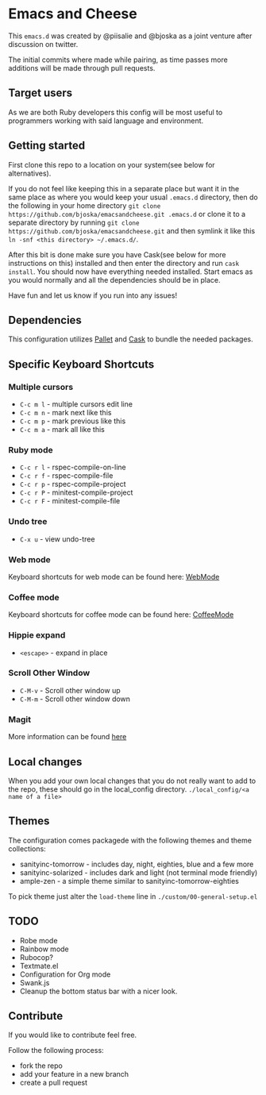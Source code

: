 # Emacs and Cheese

This `emacs.d` was created by @piisalie and @bjoska as a joint venture after discussion on twitter.

The initial commits where made while pairing, as time passes more additions will be made through pull requests.

## Target users

As we are both Ruby developers this config will be most useful to programmers working with said language and environment.

## Getting started

First clone this repo to a location on your system(see below for alternatives).

If you do not feel like keeping this in a separate place but want it in the same place as where you would keep your usual `.emacs.d` directory, then do the following in your home directory `git clone https://github.com/bjoska/emacsandcheese.git .emacs.d` or clone it to a separate directory by running `git clone https://github.com/bjoska/emacsandcheese.git` and then symlink it like this `ln -snf <this directory> ~/.emacs.d/`.

After this bit is done make sure you have Cask(see below for more instructions on this) installed and then enter the directory and run `cask install`. You should now have everything needed installed. Start emacs as you would normally and all the dependencies should be in place.

Have fun and let us know if you run into any issues!

## Dependencies

This configuration utilizes [Pallet](https://github.com/rdallasgray/pallet) and [Cask](https://github.com/cask/cask) to bundle the needed packages.

## Specific Keyboard Shortcuts

### Multiple cursors

- `C-c m l` - multiple cursors edit line
- `C-c m n` - mark next like this
- `C-c m p` - mark previous like this
- `C-c m a` - mark all like this

### Ruby mode

- `C-c r l` - rspec-compile-on-line
- `C-c r f` - rspec-compile-file
- `C-c r p` - rspec-compile-project
- `C-c r P` - minitest-compile-project
- `C-c r F` - minitest-compile-file

### Undo tree

- `C-x u` - view undo-tree

### Web mode

Keyboard shortcuts for web mode can be found here:
[WebMode](http://web-mode.org/)

### Coffee mode

Keyboard shortcuts for coffee mode can be found here:
[CoffeeMode](https://github.com/defunkt/coffee-mode#default-key-bindings)

### Hippie expand

- `<escape>` - expand in place

### Scroll Other Window

- `C-M-v` - Scroll other window up
- `C-M-m` - Scroll other window down

### Magit

More information can be found [here](https://github.com/magit/magit)

## Local changes

When you add your own local changes that you do not really want to add to the repo, these should go in the local_config directory.
`./local_config/<a name of a file>`

## Themes

The configuration comes packagede with the following themes and theme collections:
- sanityinc-tomorrow - includes day, night, eighties, blue and a few more
- sanityinc-solarized - includes dark and light (not terminal mode friendly)
- ample-zen - a simple theme similar to sanityinc-tomorrow-eighties

To pick theme just alter the `load-theme` line in `./custom/00-general-setup.el`

## TODO

- Robe mode
- Rainbow mode
- Rubocop?
- Textmate.el
- Configuration for Org mode
- Swank.js
- Cleanup the bottom status bar with a nicer look.

## Contribute

If you would like to contribute feel free.

Follow the following process:

- fork the repo 
- add your feature in a new branch
- create a pull request
